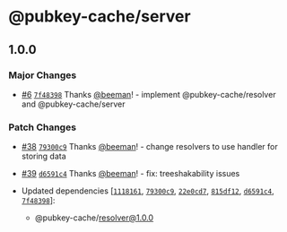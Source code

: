 # @pubkey-cache/server

## 1.0.0

### Major Changes

- [#6](https://github.com/pubkeyapp/pubkey-cache/pull/6) [`7f48398`](https://github.com/pubkeyapp/pubkey-cache/commit/7f48398f579c2f42d65a5406bdc77244e9500432) Thanks [@beeman](https://github.com/beeman)! - implement @pubkey-cache/resolver and @pubkey-cache/server

### Patch Changes

- [#38](https://github.com/pubkeyapp/pubkey-cache/pull/38) [`79300c9`](https://github.com/pubkeyapp/pubkey-cache/commit/79300c95f521805d44de8b76229cbbb86ec65074) Thanks [@beeman](https://github.com/beeman)! - change resolvers to use handler for storing data

- [#39](https://github.com/pubkeyapp/pubkey-cache/pull/39) [`d6591c4`](https://github.com/pubkeyapp/pubkey-cache/commit/d6591c4d66488cd0de8990b0081b2563b3f29310) Thanks [@beeman](https://github.com/beeman)! - fix: treeshakability issues

- Updated dependencies [[`1118161`](https://github.com/pubkeyapp/pubkey-cache/commit/1118161beac0642848f0c8bbb3b4478a83d22073), [`79300c9`](https://github.com/pubkeyapp/pubkey-cache/commit/79300c95f521805d44de8b76229cbbb86ec65074), [`22e0cd7`](https://github.com/pubkeyapp/pubkey-cache/commit/22e0cd79e1e8e8430813b26a6d8abdd6fc7ec7ff), [`815df12`](https://github.com/pubkeyapp/pubkey-cache/commit/815df122280894d929c28613ed59d85eccf4a940), [`d6591c4`](https://github.com/pubkeyapp/pubkey-cache/commit/d6591c4d66488cd0de8990b0081b2563b3f29310), [`7f48398`](https://github.com/pubkeyapp/pubkey-cache/commit/7f48398f579c2f42d65a5406bdc77244e9500432)]:
    - @pubkey-cache/resolver@1.0.0

